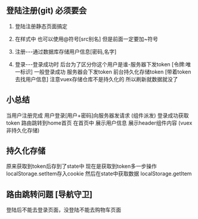 ## 登陆注册(git) 必须要会
1. 登陆注册静态页面搞定
2. 在样式中 也可以使用@符号[src别名] 但是前面一定要加~符号

3. 注册---通过数据库存储用户信息[密码,名字]
4. 登录---登录成功时 后台为了区分你这个用户是谁-服务器下发token [令牌:唯一标识]
 一般登录成功 服务器会下发token 前台持久化存储token [带着token去找用户信息]
    注意vuex存储仓库不是持久化的 所以刷新就数据就没了

## 小总结  
当用户注册完成 用户登录[用户+密码]向服务器发请求 (组件派发)
登录成功获取token 路由跳转到home首页
在首页中 展示用户信息 展示header组件内容   (vuex非持久化存储)

## 持久化存储
原来获取到token后存到了state中
现在是获取到token多一步操作 localStorage.setItem存入cookie
然后在state中获取数据 localStorage.getItem

## 路由跳转问题 [导航守卫]
登陆后不能去登录页面，没登陆不能去购物车页面

